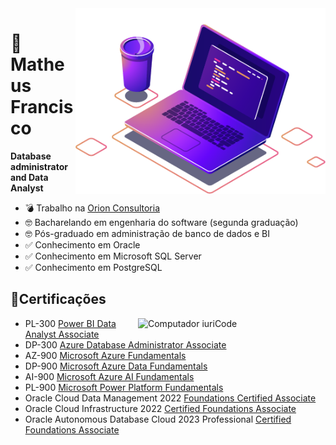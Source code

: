 <div id="top"></div>
<img src="https://github.com/dirceuresende/dirceuresende/raw/main/computer-illustration.png" min-width="400px" max-width="400px" width="400px" align="right" alt="Computador iuriCode" />

<h1>👋 Matheus Francisco </h1>

**Database administrator and Data Analyst**

- 💣 Trabalho na [Orion Consultoria](https://orionconsultoria.com.br)
- 🤓 Bacharelando em engenharia do software (segunda graduação)
- 🤓 Pós-graduado em administração de banco de dados e BI
- ✅ Conhecimento em Oracle
- ✅ Conhecimento em Microsoft SQL Server
- ✅ Conhecimento em PostgreSQL


<h2>🎯Certificações</h2>
<img src="https://user-images.githubusercontent.com/67348204/235379724-4578a774-4121-4af5-9e5c-019355d3d8df.png" min-width="300px" max-width="300px" width="300px" align="right" alt="Computador iuriCode" />


- PL-300 [Power BI Data Analyst Associate](https://www.credly.com/badges/4a9459b4-ac73-4298-a87f-29afa2205a24)
- DP-300 [Azure Database Administrator Associate](https://www.credly.com/badges/806bb37e-3293-4d9b-a6e0-7bba1de1b36b/public_url)
- AZ-900 [Microsoft Azure Fundamentals](https://www.credly.com/badges/38b63a3a-b55a-49a2-96e0-dbbf56b79d5f)
- DP-900 [Microsoft Azure Data Fundamentals](https://www.credly.com/badges/b4e60575-dafb-42fc-b501-703835580b65)
- AI-900 [Microsoft Azure AI Fundamentals](https://www.credly.com/badges/326f469c-efae-4812-9311-ebe9997a8a07)
- PL-900 [Microsoft Power Platform Fundamentals](https://www.credly.com/badges/5af8391e-fbfa-4ebb-8269-9c5700234b77/public_url)
- Oracle Cloud Data Management 2022 [Foundations Certified Associate](https://catalog-education.oracle.com/pls/certview/sharebadge?id=4F93E3C2C9B1930CAEDEE797824E229F326A509AD69F24A21193C5CAF251C517)
- Oracle Cloud Infrastructure 2022 [Certified Foundations Associate](https://catalog-education.oracle.com/pls/certview/sharebadge?id=1CACA29A72E8F6F9C4736792E83D919ED6FB8D0CBF4AC5CE7837A0345E370018)
- Oracle Autonomous Database Cloud 2023 Professional [Certified Foundations Associate](https://catalog-education.oracle.com/pls/certview/sharebadge?id=8B46D563C14232FC1F1E955C5ADB433F09F3A65999B4E9028272849019D1F2D6)
